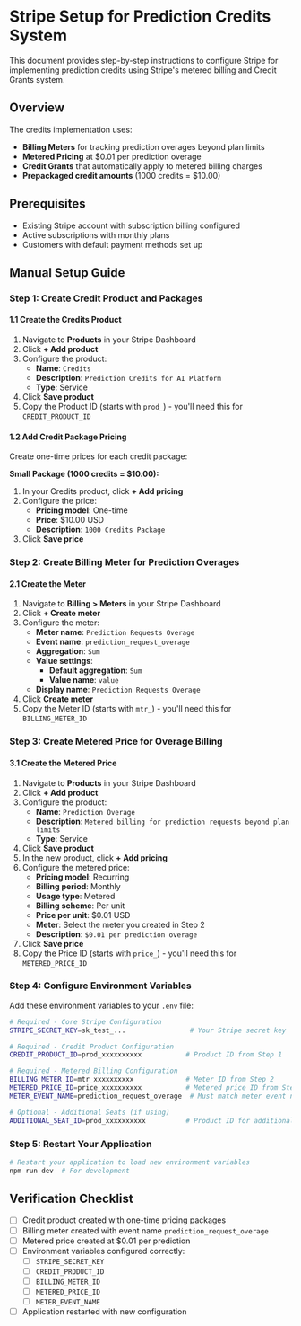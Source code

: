 # Stripe Setup for Prediction Credits System

This document provides step-by-step instructions to configure Stripe for implementing prediction credits using Stripe's metered billing and Credit Grants system.

## Overview

The credits implementation uses:
- **Billing Meters** for tracking prediction overages beyond plan limits
- **Metered Pricing** at $0.01 per prediction overage
- **Credit Grants** that automatically apply to metered billing charges
- **Prepackaged credit amounts** (1000 credits = $10.00)

## Prerequisites

- Existing Stripe account with subscription billing configured
- Active subscriptions with monthly plans
- Customers with default payment methods set up

## Manual Setup Guide

### Step 1: Create Credit Product and Packages

#### 1.1 Create the Credits Product

1. Navigate to **Products** in your Stripe Dashboard
2. Click **+ Add product**
3. Configure the product:
   - **Name**: `Credits`
   - **Description**: `Prediction Credits for AI Platform`
   - **Type**: Service
4. Click **Save product**
5. Copy the Product ID (starts with `prod_`) - you'll need this for `CREDIT_PRODUCT_ID`

#### 1.2 Add Credit Package Pricing

Create one-time prices for each credit package:

**Small Package (1000 credits = $10.00):**
1. In your Credits product, click **+ Add pricing**
2. Configure the price:
   - **Pricing model**: One-time
   - **Price**: $10.00 USD
   - **Description**: `1000 Credits Package`
3. Click **Save price**

### Step 2: Create Billing Meter for Prediction Overages

#### 2.1 Create the Meter

1. Navigate to **Billing > Meters** in your Stripe Dashboard
2. Click **+ Create meter**
3. Configure the meter:
   - **Meter name**: `Prediction Requests Overage`
   - **Event name**: `prediction_request_overage`
   - **Aggregation**: `Sum`
   - **Value settings**: 
     - **Default aggregation**: `Sum`
     - **Value name**: `value`
   - **Display name**: `Prediction Requests Overage`
4. Click **Create meter**
5. Copy the Meter ID (starts with `mtr_`) - you'll need this for `BILLING_METER_ID`

### Step 3: Create Metered Price for Overage Billing

#### 3.1 Create the Metered Price

1. Navigate to **Products** in your Stripe Dashboard
2. Click **+ Add product**
3. Configure the product:
   - **Name**: `Prediction Overage`
   - **Description**: `Metered billing for prediction requests beyond plan limits`
   - **Type**: Service
4. Click **Save product**
5. In the new product, click **+ Add pricing**
6. Configure the metered price:
   - **Pricing model**: Recurring
   - **Billing period**: Monthly
   - **Usage type**: Metered
   - **Billing scheme**: Per unit
   - **Price per unit**: $0.01 USD
   - **Meter**: Select the meter you created in Step 2
   - **Description**: `$0.01 per prediction overage`
7. Click **Save price**
8. Copy the Price ID (starts with `price_`) - you'll need this for `METERED_PRICE_ID`

### Step 4: Configure Environment Variables

Add these environment variables to your `.env` file:

```bash
# Required - Core Stripe Configuration
STRIPE_SECRET_KEY=sk_test_...                # Your Stripe secret key

# Required - Credit Product Configuration  
CREDIT_PRODUCT_ID=prod_xxxxxxxxxx           # Product ID from Step 1

# Required - Metered Billing Configuration
BILLING_METER_ID=mtr_xxxxxxxxxx             # Meter ID from Step 2
METERED_PRICE_ID=price_xxxxxxxxxx           # Metered price ID from Step 3
METER_EVENT_NAME=prediction_request_overage  # Must match meter event name

# Optional - Additional Seats (if using)
ADDITIONAL_SEAT_ID=prod_xxxxxxxxxx          # Product ID for additional seats
```

### Step 5: Restart Your Application

```bash
# Restart your application to load new environment variables
npm run dev  # For development
```

## Verification Checklist

- [ ] Credit product created with one-time pricing packages
- [ ] Billing meter created with event name `prediction_request_overage`
- [ ] Metered price created at $0.01 per prediction
- [ ] Environment variables configured correctly:
  - [ ] `STRIPE_SECRET_KEY`
  - [ ] `CREDIT_PRODUCT_ID`
  - [ ] `BILLING_METER_ID`
  - [ ] `METERED_PRICE_ID`
  - [ ] `METER_EVENT_NAME`
- [ ] Application restarted with new configuration